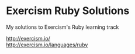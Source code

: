 # Exercism Ruby Solutions

My solutions to Exercism's Ruby learning track

<http://exercism.io/>  
<http://exercism.io/languages/ruby>
